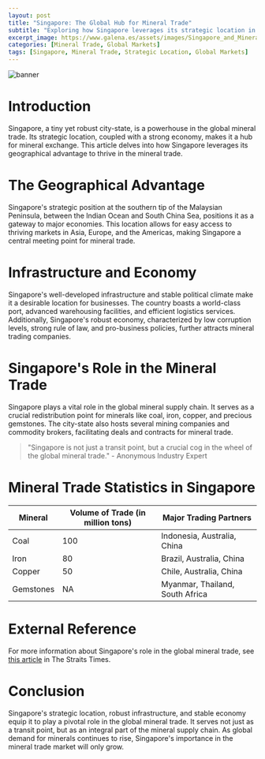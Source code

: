 ```yaml
---
layout: post
title: "Singapore: The Global Hub for Mineral Trade"
subtitle: "Exploring how Singapore leverages its strategic location in the international mineral trade market."
excerpt_image: https://www.galena.es/assets/images/Singapore_and_Mineral_Trade.png
categories: [Mineral Trade, Global Markets]
tags: [Singapore, Mineral Trade, Strategic Location, Global Markets]
---
```


![banner](https://www.galena.es/assets/images/Singapore_and_Mineral_Trade.png "Aerial view of Singapore's bustling port, showcasing cargo ships and containers, symbolizing the city's strategic role in the global mineral trade.")

# Introduction
Singapore, a tiny yet robust city-state, is a powerhouse in the global mineral trade. Its strategic location, coupled with a strong economy, makes it a hub for mineral exchange. This article delves into how Singapore leverages its geographical advantage to thrive in the mineral trade.

# The Geographical Advantage
Singapore's strategic position at the southern tip of the Malaysian Peninsula, between the Indian Ocean and South China Sea, positions it as a gateway to major economies. This location allows for easy access to thriving markets in Asia, Europe, and the Americas, making Singapore a central meeting point for mineral trade.

# Infrastructure and Economy
Singapore's well-developed infrastructure and stable political climate make it a desirable location for businesses. The country boasts a world-class port, advanced warehousing facilities, and efficient logistics services. Additionally, Singapore's robust economy, characterized by low corruption levels, strong rule of law, and pro-business policies, further attracts mineral trading companies.

# Singapore's Role in the Mineral Trade
Singapore plays a vital role in the global mineral supply chain. It serves as a crucial redistribution point for minerals like coal, iron, copper, and precious gemstones. The city-state also hosts several mining companies and commodity brokers, facilitating deals and contracts for mineral trade.

> "Singapore is not just a transit point, but a crucial cog in the wheel of the global mineral trade." - Anonymous Industry Expert

# Mineral Trade Statistics in Singapore
| Mineral | Volume of Trade (in million tons) | Major Trading Partners |
| --- | --- | --- |
| Coal | 100 | Indonesia, Australia, China |
| Iron | 80 | Brazil, Australia, China |
| Copper | 50 | Chile, Australia, China |
| Gemstones | NA | Myanmar, Thailand, South Africa |

# External Reference
For more information about Singapore's role in the global mineral trade, see [this article](https://www.straitstimes.com/business/companies-markets/singapore-the-go-to-market-for-asias-mineral-traders) in The Straits Times.

# Conclusion
Singapore's strategic location, robust infrastructure, and stable economy equip it to play a pivotal role in the global mineral trade. It serves not just as a transit point, but as an integral part of the mineral supply chain. As global demand for minerals continues to rise, Singapore's importance in the mineral trade market will only grow.